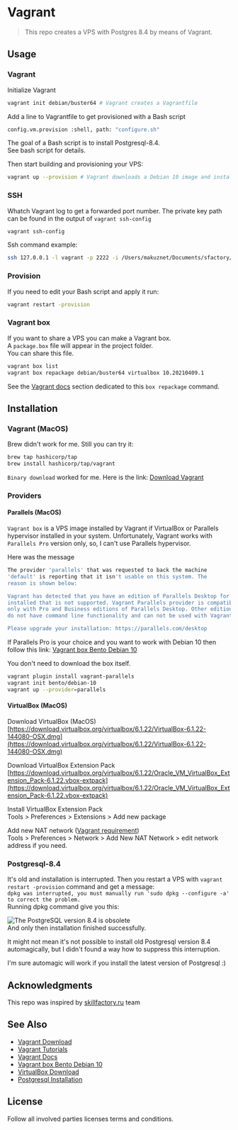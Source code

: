 # Vagrant

> This repo creates a VPS with Postgres 8.4 by means of Vagrant.    

## Usage 
### Vagrant
Initialize Vagrant  
```bash
vagrant init debian/buster64 # Vagrant creates a Vagrantfile
```
Add a line to Vagrantfile to get provisioned with a Bash script  
```bash
config.vm.provision :shell, path: "configure.sh"
```
The goal of a Bash script is to install Postgresql-8.4.  
See bash script for details.   

Then start building and provisioning your VPS:    
```bash
vagrant up --provision # Vagrant downloads a Debian 10 image and install a VPS into VBox
```

### SSH
Whatch Vagrant log to get a forwarded port number.
The private key path can be found in the output of `vagrant ssh-config`
```bash
vagrant ssh-config
```

Ssh command example:  
```bash
ssh 127.0.0.1 -l vagrant -p 2222 -i /Users/makuznet/Documents/sfactory/10_5-vagrant-postgres/.vagrant/machines/default/virtualbox/private_key
```

### Provision
If you need to edit your Bash script and apply it run:
```bash
vagrant restart -provision
```

### Vagrant box 
If you want to share a VPS you can make a Vagrant box.  
A `package.box` file will appear in the project folder.  
You can share this file.  
```bash
vagrant box list
vagrant box repackage debian/buster64 virtualbox 10.20210409.1
```
See the [Vagrant docs](https://www.vagrantup.com/docs/cli/box#box-repackage) section dedicated to this `box repackage` command.  

## Installation
### Vagrant (MacOS)
Brew didn't work for me. Still you can try it:
```bash
brew tap hashicorp/tap
brew install hashicorp/tap/vagrant
```
`Binary download` worked for me. Here is the link:
[Download Vagrant](https://www.vagrantup.com/downloads)


### Providers
#### Parallels (MacOS)
`Vagrant box` is a VPS image installed by Vagrant if VirtualBox or Parallels hypervisor installed in your system.
Unfortunately, Vagrant works with `Parallels Pro` version only, so, I can't use Parallels hypervisor.

Here was the message
```bash
The provider 'parallels' that was requested to back the machine
'default' is reporting that it isn't usable on this system. The
reason is shown below:

Vagrant has detected that you have an edition of Parallels Desktop for Mac
installed that is not supported. Vagrant Parallels provider is compatible
only with Pro and Business editions of Parallels Desktop. Other editions
do not have command line functionality and can not be used with Vagrant.

Please upgrade your installation: https://parallels.com/desktop
```

If Parallels Pro is your choice and you want to work with Debian 10 then follow this link:
[Vagrant box Bento Debian 10](https://app.vagrantup.com/bento/boxes/debian-10)

You don't need to download the box itself.
```bash
vagrant plugin install vagrant-parallels
vagrant init bento/debian-10
vagrant up --provider=parallels
```
#### VirtualBox (MacOS)
Download VirtualBox (MacOS)  
[https://download.virtualbox.org/virtualbox/6.1.22/VirtualBox-6.1.22-144080-OSX.dmg](https://download.virtualbox.org/virtualbox/6.1.22/VirtualBox-6.1.22-144080-OSX.dmg)

Download VirtualBox Extension Pack
[https://download.virtualbox.org/virtualbox/6.1.22/Oracle_VM_VirtualBox_Extension_Pack-6.1.22.vbox-extpack](https://download.virtualbox.org/virtualbox/6.1.22/Oracle_VM_VirtualBox_Extension_Pack-6.1.22.vbox-extpack)

Install VirtualBox Extension Pack  
Tools > Preferences > Extensions > Add new package

Add new NAT network ([Vagrant requirement](https://www.vagrantup.com/docs/providers/virtualbox/boxes#virtual-machine))  
Tools > Preferences > Network > Add New NAT Network > edit network address if you need.   

### Postgresql-8.4
It's old and installation is interrupted.
Then you restart a VPS with `vagrant restart -provision` command and get a message:  
`dpkg was interrupted, you must manually run 'sudo dpkg --configure -a' to correct the problem.`  
Running dpkg command give you this:  

![The PostgreSQL version 8.4 is obsolete](https://photos.app.goo.gl/aueXDk23GKsFMwk47)   
And only then installation finished successfully.  

It might not mean it's not possible to install old Postgresql version 8.4 automagically, but I didn't found a way how to suppress this interruption.  

I'm sure automagic will work if you install the latest version of Postgresql :)  

## Acknowledgments

This repo was inspired by [skillfactory.ru](https://skillfactory.ru/devops#syllabus) team

## See Also
- [Vagrant Download](https://www.vagrantup.com/downloads)
- [Vagrant Tutorials](https://learn.hashicorp.com/vagrant)
- [Vagrant Docs](https://www.vagrantup.com/docs)
- [Vagrant box Bento Debian 10](https://app.vagrantup.com/bento/boxes/debian-10)
- [VirtualBox Download](https://www.virtualbox.org/wiki/Downloads)
- [Postgresql Installation](https://wiki.postgresql.org/wiki/Apt)


## License
Follow all involved parties licenses terms and conditions.